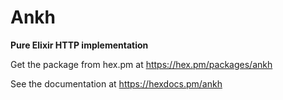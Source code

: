 # Ankh

**Pure Elixir HTTP implementation**

Get the package from hex.pm at https://hex.pm/packages/ankh

See the documentation at https://hexdocs.pm/ankh
